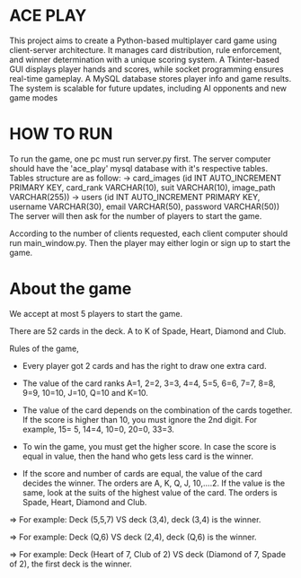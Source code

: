 # ACE PLAY
This project aims to create a Python-based multiplayer card game using client-server architecture. It manages card distribution, rule enforcement, and winner determination with a unique scoring system. A Tkinter-based GUI displays player hands and scores, while socket programming ensures real-time gameplay. A MySQL database stores player info and game results. The system is scalable for future updates, including AI opponents and new game modes

# HOW TO RUN
To run the game, one pc must run server.py first. The server computer should have the 'ace_play' mysql database with it's respective tables.
Tables structure are as follow:
-> card_images (id INT AUTO_INCREMENT PRIMARY KEY, card_rank VARCHAR(10), suit VARCHAR(10), image_path VARCHAR(255))
-> users (id INT AUTO_INCREMENT PRIMARY KEY, username VARCHAR(30), email VARCHAR(50), password VARCHAR(50))
The server will then ask for the number of players to start the game.

According to the number of clients requested, each client computer should run main_window.py. Then the player may either login or sign up to start the game.

# About the game
We accept at most 5 players to start the game.

There are 52 cards in the deck. A to K of Spade, Heart, Diamond and Club.

Rules of the game,

- Every player got 2 cards and has the right to draw one extra card.

- The value of the card ranks A=1, 2=2, 3=3, 4=4, 5=5, 6=6, 7=7, 8=8, 9=9, 10=10, J=10, Q=10 and K=10.

- The value of the card depends on the combination of the cards together. If the score is higher than 10, you must ignore the 2nd digit. For example, 15= 5, 14=4, 10=0, 20=0, 33=3.

- To win the game, you must get the higher score. In case the score is equal in value, then the hand who gets less card is the winner.

- If the score and number of cards are equal, the value of the card decides the winner. The orders are A, K, Q, J, 10,….2. If the value is the same, look at the suits of the highest value of the card. The orders is Spade, Heart, Diamond and Club.

=> For example: Deck (5,5,7) VS deck (3,4), deck (3,4) is the winner.

=> For example: Deck (Q,6) VS deck (2,4), deck (Q,6) is the winner.

=> For example: Deck (Heart of 7, Club of 2) VS deck (Diamond of 7, Spade of 2), the first deck is the winner.